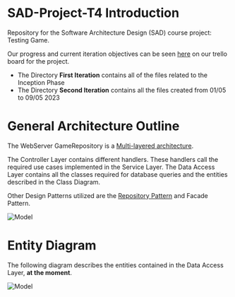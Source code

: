 # SAD-Project-T4 Introduction

Repository for the Software Architecture Design (SAD) course project: Testing Game.

Our progress and current iteration objectives can be seen [here](https://trello.com/invite/sadtask4/ATTI54e0f32b2eb2ddf0aab52c944a6a26f4ACEF84C6) on our trello board for the project.

- The Directory **First Iteration** contains all of the files related to the Inception Phase
- The Directory **Second Iteration** contains all the files created from 01/05 to 09/05 2023

# General Architecture Outline

The WebServer GameRepository is a [Multi-layered architecture](https://www.oreilly.com/library/view/software-architecture-patterns/9781491971437/ch01.html).

The Controller Layer contains different handlers. These handlers call the required use cases implemented in the Service Layer.
The Data Access Layer contains all the classes required for database queries and the entities described in the Class Diagram.

Other Design Patterns utilized are the [Repository Pattern](https://learn.microsoft.com/en-us/dotnet/architecture/microservices/microservice-ddd-cqrs-patterns/infrastructure-persistence-layer-design) and Facade Pattern.

![Model](https://github.com/micvita/SAD-Project-T4/blob/main/Third%20Iteration/Diagrams%20PNGs/Architecture%20Diagram%20Spike%201.png)

# Entity Diagram 

The following diagram describes the entities contained in the Data Access Layer, **at the moment**.

![Model](https://github.com/micvita/SAD-Project-T4/blob/main/Second%20Iteration/DiagramsPNGs/Class%20Diagram%20Games%20Repository.png)

